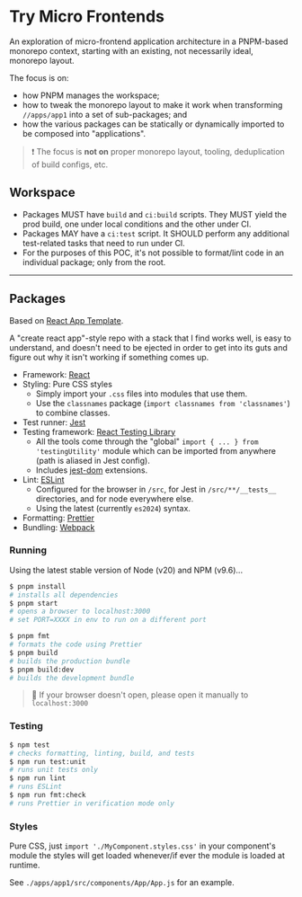 # Try Micro Frontends

An exploration of micro-frontend application architecture in a PNPM-based monorepo context, starting with an existing, not necessarily ideal, monorepo layout.

The focus is on:

- how PNPM manages the workspace;
- how to tweak the monorepo layout to make it work when transforming `//apps/app1` into a set of sub-packages; and
- how the various packages can be statically or dynamically imported to be composed into "applications".

> ❗️ The focus is __not on__ proper monorepo layout, tooling, deduplication of build configs, etc.

## Workspace

- Packages MUST have `build` and `ci:build` scripts. They MUST yield the prod build, one under local conditions and the other under CI.
- Packages MAY have a `ci:test` script. It SHOULD perform any additional test-related tasks that need to run under CI.
- For the purposes of this POC, it's not possible to format/lint code in an individual package; only from the root.

---

## Packages

Based on [React App Template](https://github.com/stefcameron/react-app-template).

A "create react app"-style repo with a stack that I find works well, is easy to
understand, and doesn't need to be ejected in order to get into its guts
and figure out why it isn't working if something comes up.

- Framework: [React](https://react.dev/)
- Styling: Pure CSS styles
  - Simply import your `.css` files into modules that use them.
  - Use the `classnames` package (`import classnames from 'classnames'`) to combine classes.
- Test runner: [Jest](https://jestjs.io/)
- Testing framework: [React Testing Library](https://testing-library.com/docs/react-testing-library/intro)
  - All the tools come through the "global" `import { ... } from 'testingUtility'` module which
    can be imported from anywhere (path is aliased in Jest config).
  - Includes [jest-dom](https://testing-library.com/docs/ecosystem-jest-dom) extensions.
- Lint: [ESLint](https://eslint.org/)
  - Configured for the browser in `/src`, for Jest in `/src/**/__tests__` directories, and for
    node everywhere else.
  - Using the latest (currently `es2024`) syntax.
- Formatting: [Prettier](https://prettier.io/)
- Bundling: [Webpack](https://webpack.js.org/)

### Running

Using the latest stable version of Node (v20) and NPM (v9.6)...

```bash
$ pnpm install
# installs all dependencies
$ pnpm start
# opens a browser to localhost:3000
# set PORT=XXXX in env to run on a different port

$ pnpm fmt
# formats the code using Prettier
$ pnpm build
# builds the production bundle
$ pnpm build:dev
# builds the development bundle
```

> 💬 If your browser doesn't open, please open it manually to `localhost:3000`

### Testing

```bash
$ npm test
# checks formatting, linting, build, and tests
$ npm run test:unit
# runs unit tests only
$ npm run lint
# runs ESLint
$ npm run fmt:check
# runs Prettier in verification mode only
```

### Styles

Pure CSS, just `import './MyComponent.styles.css'` in your component's module
the styles will get loaded whenever/if ever the module is loaded at runtime.

See `./apps/app1/src/components/App/App.js` for an example.
